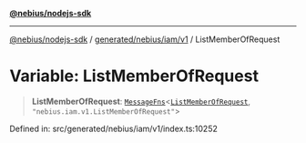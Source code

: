 [**@nebius/nodejs-sdk**](../../../../../README.md)

---

[@nebius/nodejs-sdk](../../../../../README.md) / [generated/nebius/iam/v1](../README.md) / ListMemberOfRequest

# Variable: ListMemberOfRequest

> **ListMemberOfRequest**: [`MessageFns`](../../../../../runtime/protos/core/interfaces/MessageFns.md)\<[`ListMemberOfRequest`](../interfaces/ListMemberOfRequest.md), `"nebius.iam.v1.ListMemberOfRequest"`\>

Defined in: src/generated/nebius/iam/v1/index.ts:10252
